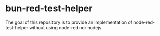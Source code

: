 # bun-red-test-helper
The goal of this repository is to provide an implementation of node-red-test-helper without using node-red nor nodejs
